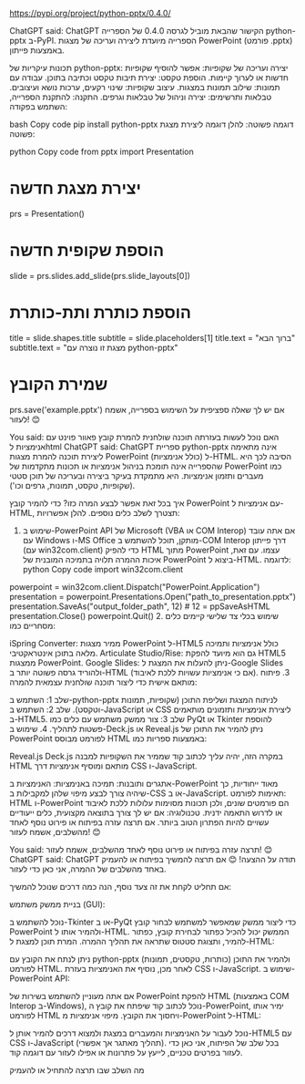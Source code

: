https://pypi.org/project/python-pptx/0.4.0/

ChatGPT said:
ChatGPT
הקישור שהבאת מוביל לגרסה 0.4.0 של הספרייה python-pptx ב-PyPI. הספרייה מיועדת ליצירה ועריכה של מצגות PowerPoint (פורמט .pptx) באמצעות פייתון.

תכונות עיקריות של python-pptx:
יצירה ועריכה של שקופיות: אפשר להוסיף שקופיות חדשות או לערוך קיימות.
הוספת טקסט: יצירת תיבות טקסט וכתיבה בתוכן.
עבודה עם תמונות: שילוב תמונות במצגות.
עיצוב שקופיות: שינוי רקעים, ערכות נושא ועיצובים.
טבלאות ותרשימים: יצירה וניהול של טבלאות וגרפים.
התקנה:
להתקנת הספרייה, השתמש בפקודה:

bash
Copy code
pip install python-pptx
דוגמה פשוטה:
להלן דוגמה ליצירת מצגת פשוטה:

python
Copy code
from pptx import Presentation

# יצירת מצגת חדשה
prs = Presentation()

# הוספת שקופית חדשה
slide = prs.slides.add_slide(prs.slide_layouts[0])

# הוספת כותרת ותת-כותרת
title = slide.shapes.title
subtitle = slide.placeholders[1]
title.text = "ברוך הבא"
subtitle.text = "מצגת זו נוצרה עם python-pptx"

# שמירת הקובץ
prs.save('example.pptx')
אם יש לך שאלה ספציפית על השימוש בספרייה, אשמח לעזור! 😊






You said:
האם נוכל לעשות בעזרתה תוכנה שולחנית להמרת קובץ פאוור פוינט עם אנימציות לhtml 
ChatGPT said:
ChatGPT
ספריית python-pptx אינה מתאימה ליצירת תוכנה להמרת מצגות PowerPoint (כולל אנימציות) ל-HTML. הסיבה לכך היא שהספרייה אינה תומכת בניהול אנימציות או תכונות מתקדמות של PowerPoint כמו מעברים ותזמון אנימציות. היא מתמקדת בעיקר ביצירה ובעריכה של תוכן סטטי (שקופיות, טקסט, תמונות, גרפים וכו').

איך בכל זאת אפשר לבצע המרה כזו?
כדי להמיר קובץ PowerPoint עם אנימציות ל-HTML, תצטרך לשלב כלים נוספים. להלן אפשרויות:

1. שימוש ב-PowerPoint API של Microsoft (VBA או COM Interop)
אם אתה עובד עם Windows ו-MS Office מותקן, תוכל להשתמש ב-COM Interop דרך פייתון (עם win32com.client) כדי להפיק HTML מתוך PowerPoint עצמו. עם זאת, איכות ההמרה תלויה בתמיכה המובנית של PowerPoint ביצוא ל-HTML.
לדוגמה:
python
Copy code
import win32com.client

powerpoint = win32com.client.Dispatch("PowerPoint.Application")
presentation = powerpoint.Presentations.Open("path_to_presentation.pptx")
presentation.SaveAs("output_folder_path", 12)  # 12 = ppSaveAsHTML
presentation.Close()
powerpoint.Quit()
2. שימוש בכלי צד שלישי
קיימים כלים מסחריים כמו:

iSpring Converter: ממיר מצגות PowerPoint ל-HTML5 כולל אנימציות ותמיכה מלאה בתוכן אינטראקטיבי.
Articulate Studio/Rise: גם הוא מיועד להפקת HTML5 ממצגות PowerPoint.
Google Slides: ניתן להעלות את המצגת ל-Google Slides ולהוריד גרסה פשוטה יותר ב-HTML (אם כי אנימציות עשויות ללכת לאיבוד).
3. פיתוח מותאם אישית
כדי ליצור תוכנה שולחנית עצמאית להמרה:

שלב 1: השתמש ב-python-pptx לניתוח המצגת ושליפת התוכן (שקופיות, תמונות וטקסט).
שלב 2: השתמש ב-JavaScript או CSS ליצירת אנימציות ותזמונים מותאמים ב-HTML5.
שלב 3: צור ממשק משתמש עם כלים כמו PyQt או Tkinter להוספת פשטות לתהליך.
4. שימוש ב-Deck.js או Reveal.js
ניתן להמיר את התוכן של PowerPoint לפורמט מבוסס HTML באמצעות ספריות כמו:

Reveal.js
Deck.js
במקרה הזה, יהיה עליך לכתוב קוד שממיר את השקופיות למבנה HTML מותאם ומוסיף אנימציות דרך CSS ו-JavaScript.

אתגרים ותובנות:
תמיכה באנימציות: האנימציות ב-PowerPoint מאוד ייחודיות, כך שיהיה צורך לבצע מיפוי שלהן למקבילות ב-CSS או ב-JavaScript.
תאימות לפורמט: HTML ו-PowerPoint הם פורמטים שונים, ולכן תכונות מסוימות עלולות ללכת לאיבוד או לדרוש התאמה ידנית.
טכנולוגיה: אם יש לך צורך בתוצאה מקצועית, כלים ייעודיים עשויים להיות הפתרון הטוב ביותר.
אם תרצה עזרה בפיתוח או פירוט נוסף לאחד מהשלבים, אשמח לעזור! 😊






You said:
תרצה עזרה בפיתוח או פירוט נוסף לאחד מהשלבים, אשמח לעזור! 😊
ChatGPT said:
ChatGPT
תודה על ההצעה! 😊 אם תרצה להמשיך בפיתוח או להעמיק באחד מהשלבים של ההמרה, אני כאן כדי לעזור.

אם תחליט לקחת את זה צעד נוסף, הנה כמה דרכים שנוכל להמשיך:

בניית ממשק משתמש (GUI):

נוכל להשתמש ב-Tkinter או ב-PyQt כדי ליצור ממשק שמאפשר למשתמש לבחור קובץ PowerPoint ולהמיר אותו ל-HTML. הממשק יכול להכיל כפתור לבחירת קובץ, כפתור להמיר, ותצוגת סטטוס שתראה את תהליך ההמרה.
המרת תוכן למצגת ל-HTML:

ניתן לנתח את הקובץ עם python-pptx ולהמיר את התוכן (כותרות, טקסטים, תמונות) לפורמט HTML.
לאחר מכן, נוסיף את האנימציות בעזרת CSS ו-JavaScript.
שימוש ב-PowerPoint API:

אם אתה מעוניין להשתמש בשירות של PowerPoint להפקת HTML (באמצעות COM Interop ב-Windows), נוכל לכתוב קוד שיפתח את קובץ ה-PowerPoint, ימיר אותו לפורמט HTML ויחסוך את הקובץ.
מיפוי אנימציות מ-PowerPoint ל-HTML:

נוכל לעבור על האנימציות והמעברים במצגת ולמצוא דרכים להמיר אותן ל-HTML5 עם CSS ו-JavaScript (תהליך מאתגר אך אפשרי).
בכל שלב של הפיתוח, אני כאן כדי לעזור בפרטים טכניים, לייעץ על פתרונות או אפילו לעזור עם דוגמה קוד.

מה השלב שבו תרצה להתחיל או להעמיק